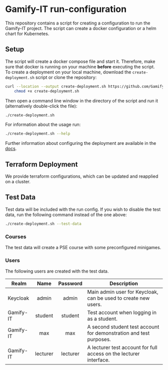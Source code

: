 # Gamify-IT run-configuration

This repository contains a script for creating a configuration to run the Gamify-IT project.
The script can create a docker configuration or a helm chart for Kubernetes.

## Setup
The script will create a docker compose file and start it. Therefore, make sure that docker is running on your machine
**before** executing the script.\
To create a deployment on your local machine, download the `create-deployment.sh` script or clone the repository:

```bash
curl --location --output create-deployment.sh https://github.com/Gamify-IT/run-config/raw/main/create-deployment.sh && \
    chmod +x create-deployment.sh
```

Then open a command line window in the directory of the script and run it (alternatively double-click the file):

```bash
./create-deployment.sh
```

For information about the usage run:

```bash
./create-deployment.sh --help
```

Further information about configuring the deployment are available in the 
[docs](https://gamifyit-docs.readthedocs.io/en/latest/install-manuals/all-services/README.html).

## Terraform Deployment
We provide terraform configurations, which can be updated and reapplied on a cluster.

## Test Data
Test data will be included with the run config. If you wish to disable the test data, run the following 
command instead of the one above:
```bash
./create-deployment.sh --test-data
```

### Courses
The test data will create a PSE course with some preconfigured minigames.

### Users
The following users are created with the test data.

| Realm     |   Name   | Password | Description                                                        |
|-----------|:--------:|:--------:|--------------------------------------------------------------------|
| Keycloak  |  admin   |  admin   | Main admin user for Keycloak, can be used to create new users.     |
| Gamify-IT | student  | student  | Test account when logging in as a student.                         |
| Gamify-IT |   max    |   max    | A second student test account for demonstration and test purposes. |
| Gamify-IT | lecturer | lecturer | A lecturer test account for full access on the lecturer interface. |